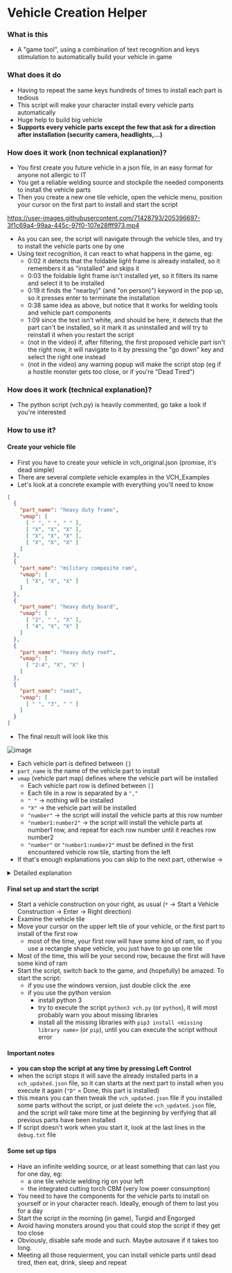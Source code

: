 # Vehicle Creation Helper
### What is this
- A "game tool", using a combination of text recognition and keys stimulation to automatically build your vehicle in game

### What does it do
- Having to repeat the same keys hundreds of times to install each part is tedious
- This script will make your character install every vehicle parts automatically
- Huge help to build big vehicle
- **Supports every vehicle parts except the few that ask for a direction after installation (security camera, headlights,...)**

### How does it work (non technical explanation)?
- You first create you future vehicle in a json file, in an easy format for anyone not allergic to IT
- You get a reliable welding source and stockpile the needed components to install the vehicle parts
- Then you create a new one tile vehicle, open the vehicle menu, position your cursor on the first part to install and start the script

https://user-images.githubusercontent.com/71428793/205396697-3f1c69a4-99aa-445c-97f0-107e28fff973.mp4

- As you can see, the script will navigate through the vehicle tiles, and try to install the vehicle parts one by one
- Using text recognition, it can react to what happens in the game, eg:
	- 0:02 it detects that the foldable light frame is already installed, so it remembers it as "installed" and skips it
	- 0:03 the foldable light frame isn't installed yet, so it filters its name and select it to be installed
	- 0:19 it finds the "nearby)" (and "on person)") keyword in the pop up, so it presses enter to terminate the installation
	- 0:38 same idea as above, but notice that it works for welding tools and vehicle part components
	- 1:09 since the text isn't white, and should be here, it detects that the part can't be installed, so it mark it as uninstalled and will try to reinstall it when you restart the script
	- (not in the video) if, after filtering, the first proposed vehicle part isn't the right now, it will navigate to it by pressing the "go down" key and select the right one instead
	- (not in the video) any warning popup will make the script stop (eg if a hostile monster gets too close, or if you're "Dead Tired")

### How does it work (technical explanation)?
- The python script (vch.py) is heavily commented, go take a look if you're interested

### How to use it?
#### Create your vehicle file
- First you have to create your vehicle in vch_original.json (promise, it's dead simple)
- There are several complete vehicle examples in the VCH_Examples
- Let's look at a concrete example with everything you'll need to know
```json
[
  {
    "part_name": "heavy duty frame",
    "vmap": [ 
      [ " ", " ", " " ],
      [ "X", "X", "X" ], 
      [ "X", "X", "X" ],
      [ "X", "X", "X" ]
    ]
  },
  {
    "part_name": "military composite ram",
    "vmap": [ 
      [ "X", "X", "X" ]
    ]
  },
  {
    "part_name": "heavy duty board",
    "vmap": [ 
      [ "2", " ", "X" ], 
      [ "4", "X", "X" ]
    ]
  },
  {
    "part_name": "heavy duty roof",
    "vmap": [
      [ "2:4", "X", "X" ]
    ]
  },
  {
    "part_name": "seat",
    "vmap": [
      [ " ", "3", " " ]
    ]
  }
]
```
- The final result will look like this

![image](https://user-images.githubusercontent.com/71428793/205400378-eba4fa49-a24e-4488-9989-1a2b4087709f.png)
- Each vehicle part is defined between `{}`
- `part_name` is the name of the vehicle part to install
- `vmap` (vehicle part map) defines where the vehicle part will be installed
	- Each vehicle part row is defined between `[]`
	- Each tile in a row is separated by a `","`
	- `" "` -> nothing will be installed
	- `"X"` -> the vehicle part will be installed
	- `"number"` -> the script will install the vehicle parts at this row number
	- `"number1:number2"` -> the script will install the vehicle parts at number1 row, and repeat for each row number until it reaches row number2
	- `"number"` or `"number1:number2"` must be defined in the first encountered vehicle row tile, starting from the left
- If that's enough explanations you can skip to the next part, otherwise ->
<details>

  <summary>Detailed explanation</summary>
	
- heavy duty frame
	- we're building a 3x4 vehicle including the ram, so we skip the first row, and then build a 3x3 square of frames
- military composite ram
	- since it's installed at the first row, we can just add a row of "X"
- heavy duty board
	- row 2 are define like that so we can add a reinforced windshield in the middle
	- row 3 has nothing because we'll add doors on each side, and the middle will be where the player will drive
	- row 4 is the back of the vehicle
- heavy duty roof
	- has the exact same vmap content as heavy duty frame, but in a compressed format. Very handy for big vehicles
- seat
	- we add the driver's seat, in the only "interior" tile of the vehicle
- And for those that never use json, notice that every last vehicle part and vmap row don't have a comma at the end
blablabla

</details>


#### Final set up and start the script
- Start a vehicle construction on your right, as usual (`*` -> Start a Vehicle Construction -> Enter -> Right direction)
- Examine the vehicle tile
- Move your cursor on the upper left tile of your vehicle, or the first part to install of the first row
	- most of the time, your first row will have some kind of ram, so if you use a rectangle shape vehicle, you just have to go up one tile
- Most of the time, this will be your second row, because the first will have some kind of ram
- Start the script, switch back to the game, and (hopefully) be amazed. To start the script:
	- if you use the windows version, just double click the .exe
	- if you use the python version
		- install python 3
		- try to execute the script `python3 vch.py` (or `python`), it will most probably warn you about missing libraries
		- install all the missing libraries with `pip3 install <missing library name>` (or `pip`), until you can execute the script without error

#### Important notes
- **you can stop the script at any time by pressing Left Control**
- when the script stops it will save the already installed parts in a `vch_updated.json` file, so it can starts at the next part to install when you execute it again (`"D"` = Done, this part is installed)
- this means you can then tweak the `vch_updated.json` file if you installed some parts without the script, or just delete the `vch_updated.json` file, and the script will take more time at the beginning by verifying that all previous parts have been installed
- If script doesn't work when you start it, look at the last lines in the `debug.txt` file

#### Some set up tips
- Have an infinite welding source, or at least something that can last you for one day, eg:
	- a one tile vehicle welding rig on your left
	- the integrated cutting torch CBM (very low power consumption)
- You need to have the components for the vehicle parts to install on yourself or in your character reach. Ideally, enough of them to last you for a day
- Start the script in the morning (in game), Turgid and Engorged
- Avoid having monsters around you that could stop the script if they get too close
- Obviously, disable safe mode and such. Maybe autosave if it takes too long.
- Meeting all those requierment, you can install vehicle parts until dead tired, then eat, drink, sleep and repeat
